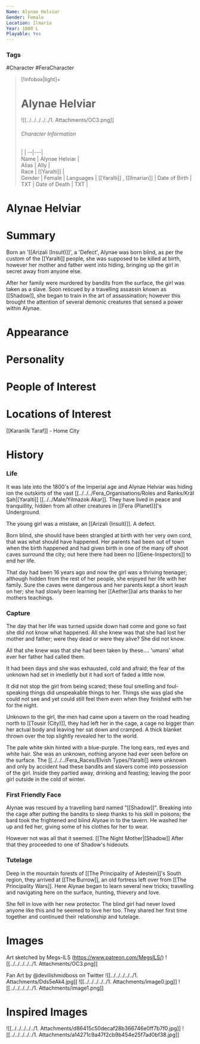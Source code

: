 ```yaml
---
Name: Alynae Helviar
Gender: Female
Location: Ilmaria
Year: 1800 L
Playable: Yes
---
```


### Tags
#Character #FeraCharacter

> [!infobox|light]+  
> # Alynae Helviar  
> ![[../../../../../1. Attachments/OC3.png]]
> ###### Character Information
>  |   |
> --|---|  
> Name | Alynae Helviar |  
> Alias | Ally  |  
> Race | [[Yaralti]]  |  
> Gender | Female |
> Languages | [[Yaralti]] , [[Ilmarian]] |
> Date of Birth | TXT |
> Date of Death | TXT |

# Alynae Helviar

# Summary
Born an '[[Arizali (Insult)]]', a 'Defect', Alynae was born blind, as per the custom of the [[Yaralti]] people, she was supposed to be killed at birth, however her mother and father went into hiding, bringing up the girl in secret away from anyone else.

After her family were murdered by bandits from the surface, the girl was taken as a slave. Soon rescued by a travelling assassin known as [[Shadow]], she began to train in the art of assassination; however this brought the attention of several demonic creatures that sensed a power within Alynae.

# Appearance

# Personality

# People of Interest

# Locations of Interest
[[Karanlik Taraf]] - Home City 

# History
### Life
It was late into the 1800's of the Imperial age and Alynae Helviar was hiding ion the outskirts of the vast [[../../../Fera_Organisations/Roles and Ranks/Kräl Şah|[Yaralti]] [[../../Male/Yilmazok Akar]]. They have lived in peace and tranquillity, hidden from all other creatures in [[Fera (Planet)]]'s Underground. 

The young girl was a mistake, an [[Arizali (Insult)]]. A defect. 

Born blind, she should have been strangled at birth with her very own cord, that was what should have happened. Her parents had been out of town when the birth happened and had given birth in one of the many off shoot caves surround the city; out here there had been no [[Gene-Inspectors]] to end her life. 

That day had been 16 years ago and now the girl was a thriving teenager; although hidden from the rest of her people, she enjoyed her life with her family. Sure the caves were dangerous and her parents kept a short leash on her; she had slowly been learning her [[Aether]]ial arts thanks to her mothers teachings. 

### Capture
The day that her life was turned upside down had come and gone so fast she did not know what happened. All she knew was that she had lost her mother and father; were they dead or were they alive? She did not know. 

All that she knew was that she had been taken by these.... 'umans' what ever her father had called them. 

It had been days and she was exhausted, cold and afraid; the fear of the unknown had set in imedietly but it had sort of faded a little now. 

It did not stop the girl from being scared; these foul smelling and foul-speaking things did unspeakable things to her. Things she was glad she could not see and yet could still feel them even when they finished with her for the night. 

Unknown to the girl, the men had came upon a tavern on the road heading north to [[Tousir (City)]], they had left her in the cage, a cage no bigger than her actual body and leaving her sat down and cramped. A thick blanket thrown over the top slightly revealed her to the world. 

The pale white skin hinted with a blue-purple. The long ears, red eyes and white hair. She was an unknown, nothing anyone had ever seen before on the surface. The [[../../../Fera_Races/Elvish Types/Yaralti]] were unknown and only by accident had these bandits and slavers come into possession of the girl. Inside they partied away, drinking and feasting; leaving the poor girl outside in the cold of winter. 

### First Friendly Face

Alynae was rescued by a travelling bard named "[[Shadow]]". Breaking into the cage after putting the bandits to sleep thanks to his skill in poisons; the bard took the frightened and blind Alynae in to the tavern. He washed her up and fed her, giving some of his clothes for her to wear. 

However not was all that it seemed. [[The Night Mother|[Shadow]] After that they proceeded to one of Shadow's hideouts. 


### Tutelage
Deep in the mountain forests of [[The Principality of Adestein]]'s South region, they arrived at [[The Burrow]], an old fortress left over from [[The Principality Wars]]. Here Alynae began to learn several new tricks; travelling and navigating here on the surface, hunting, thievery and love. 

She fell in love with her new protector. The blind girl had never loved anyone like this and he seemed to love her too. They shared her first time together and continued their relationship and tutelage.


# Images
Art sketched by Megs-ILS (https://www.patreon.com/MegsILS/)
![[../../../../../1. Attachments/OC3.png]]

Fan Art by @devilishmidboss on Twitter
![[../../../../../1. Attachments/Dds5eAk4.jpg]]
![[../../../../../1. Attachments/image0.jpg]]
![[../../../../../1. Attachments/image1.png]]

# Inspired Images
![[../../../../../1. Attachments/d86415c50decaf28b366746e0ff7b7f0.jpg]]
![[../../../../../1. Attachments/a14271c9a47f2cb9b454e25f7ad0bf38.jpg]]
